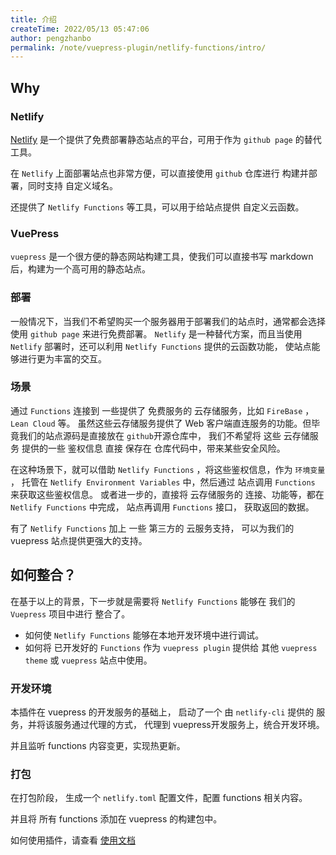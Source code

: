 ```yaml
---
title: 介绍
createTime: 2022/05/13 05:47:06
author: pengzhanbo
permalink: /note/vuepress-plugin/netlify-functions/intro/
---
```


## Why

### Netlify

[Netlify](https://www.netlify.com/) 是一个提供了免费部署静态站点的平台，可用于作为 `github page` 的替代工具。

在 `Netlify` 上面部署站点也非常方便，可以直接使用 `github` 仓库进行 构建并部署，同时支持 自定义域名。

还提供了 `Netlify Functions` 等工具，可以用于给站点提供 自定义云函数。

### VuePress

`vuepress` 是一个很方便的静态网站构建工具，使我们可以直接书写 markdown后，构建为一个高可用的静态站点。

### 部署

一般情况下，当我们不希望购买一个服务器用于部署我们的站点时，通常都会选择使用 `github page` 来进行免费部署。
`Netlify` 是一种替代方案，而且当使用 `Netlify` 部署时，还可以利用 `Netlify Functions` 提供的云函数功能，
使站点能够进行更为丰富的交互。

### 场景

通过 `Functions` 连接到 一些提供了 免费服务的 云存储服务，比如 `FireBase` ，`Lean Cloud` 等。
虽然这些云存储服务提供了 Web 客户端直连服务的功能。但毕竟我们的站点源码是直接放在 `github`开源仓库中，
我们不希望将 这些 云存储服务 提供的一些 鉴权信息 直接 保存在 仓库代码中，带来某些安全风险。

在这种场景下，就可以借助 `Netlify Functions` ，将这些鉴权信息，作为 `环境变量` ，
托管在 `Netlify Environment Variables` 中，然后通过 站点调用 `Functions` 来获取这些鉴权信息。
或者进一步的，直接将 云存储服务的 连接、功能等，都在 `Netlify Functions` 中完成， 
站点再调用 `Functions` 接口， 获取返回的数据。

有了 `Netlify Functions` 加上 一些 第三方的 云服务支持， 可以为我们的 vuepress 站点提供更强大的支持。


## 如何整合？

在基于以上的背景，下一步就是需要将 `Netlify Functions` 能够在 我们的 `Vuepress` 项目中进行 整合了。

- 如何使 `Netlify Functions` 能够在本地开发环境中进行调试。
- 如何将 已开发好的 `Functions` 作为 `vuepress plugin` 提供给 其他 `vuepress theme` 或 `vuepress` 站点中使用。

### 开发环境

本插件在 vuepress 的开发服务的基础上， 启动了一个 由 `netlify-cli` 提供的 服务，并将该服务通过代理的方式，
代理到 vuepress开发服务上，统合开发环境。

并且监听 functions 内容变更，实现热更新。

### 打包

在打包阶段， 生成一个 `netlify.toml` 配置文件，配置 functions 相关内容。

并且将 所有 functions 添加在 vuepress 的构建包中。

如何使用插件，请查看 [使用文档](/note/vuepress-plugin/netlify-functions/usage/)
